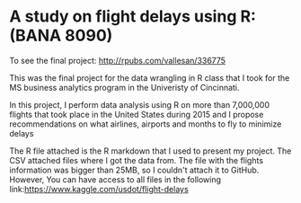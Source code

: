 # A study on flight delays using R: (BANA 8090)	
To see the final project: http://rpubs.com/vallesan/336775


This was the final project for the data wrangling in R class that I took for the MS business analytics program in the Univeristy of Cincinnati.



In this project, I perform data analysis using R on more than 7,000,000 flights that took place in the United States during 2015 and I	propose recommendations on what airlines, airports and months to fly to minimize delays



The R file attached is the R markdown that I used to present my project. The CSV attached files where I got the data from. The  file with the flights information was bigger than 25MB, so I couldn't attach it to GitHub. However,  You can have access to all files in the following link:https://www.kaggle.com/usdot/flight-delays


